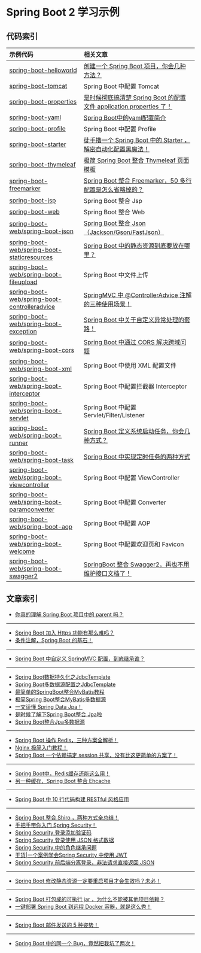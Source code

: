 # Spring Boot 2 学习示例

## 代码索引

|示例代码|相关文章|
|:-|:-|
|[spring-boot-helloworld](https://github.com/zhengjian511/spring-boot-samples/tree/master/spring-boot-helloworld)|[创建一个 Spring Boot 项目，你会几种方法？](http://springboot.javaboy.org/2019/0412/springboot-init)|
|[spring-boot-tomcat](https://github.com/zhengjian511/spring-boot-samples/tree/master/spring-boot-tomcat)|Spring Boot 中配置 Tomcat|
|[spring-boot-properties](https://github.com/zhengjian511/spring-boot-samples/tree/master/spring-boot-properties)|[是时候彻底搞清楚 Spring Boot 的配置文件 application.properties 了！](http://springboot.javaboy.org/2019/0530/application.properties)|
|[spring-boot-yaml](https://github.com/zhengjian511/spring-boot-samples/tree/master/spring-boot-yaml)|[Spring Boot中的yaml配置简介](http://springboot.javaboy.org/2019/0416/spring-boot-yaml)|
|[spring-boot-profile](https://github.com/zhengjian511/spring-boot-samples/tree/master/spring-boot-profile)|Spring Boot 中配置 Profile|
|[spring-boot-starter](https://github.com/zhengjian511/spring-boot-samples/tree/master/spring-boot-starter)|[徒手撸一个 Spring Boot 中的 Starter ，解密自动化配置黑魔法！](http://springboot.javaboy.org/2019/0520/springboot-starter)|
|[spring-boot-thymeleaf](https://github.com/zhengjian511/spring-boot-samples/tree/master/spring-boot-thymeleaf)|[极简 Spring Boot 整合 Thymeleaf 页面模板](http://springboot.javaboy.org/2019/0613/springboot-thymeleaf)|
|[spring-boot-freemarker](https://github.com/zhengjian511/spring-boot-samples/tree/master/spring-boot-freemarker)|[Spring Boot 整合 Freemarker，50 多行配置是怎么省略掉的？](http://springboot.javaboy.org/2019/0705/springboot-freemarker)|
|[spring-boot-jsp](https://github.com/zhengjian511/spring-boot-samples/tree/master/spring-boot-jsp)|Spring Boot 整合 Jsp|
|[spring-boot-web](https://github.com/zhengjian511/spring-boot-samples/tree/master/spring-boot-web)|Spring Boot 整合 Web|
|[spring-boot-web/spring-boot-json](https://github.com/zhengjian511/spring-boot-samples/tree/master/spring-boot-web/spring-boot-json)|[Spring Boot 整合 Json（Jackson/Gson/FastJson）](http://springboot.javaboy.org/2019/0528/javassm#64-json-%E9%85%8D%E7%BD%AE)|
|[spring-boot-web/spring-boot-staticresources](https://github.com/zhengjian511/spring-boot-samples/tree/master/spring-boot-web/spring-boot-staticresources)|[Spring Boot 中的静态资源到底要放在哪里？](http://springboot.javaboy.org/2019/0408/springboot-static-resources)|
|[spring-boot-web/spring-boot-fileupload](https://github.com/zhengjian511/spring-boot-samples/tree/master/spring-boot-web/spring-boot-fileupload)|Spring Boot 中文件上传|
|[spring-boot-web/spring-boot-controlleradvice](https://github.com/zhengjian511/spring-boot-samples/tree/master/spring-boot-web/spring-boot-controlleradvice)|[SpringMVC 中 @ControllerAdvice 注解的三种使用场景！](http://springboot.javaboy.org/2019/0422/springmvc-controlleradvice)|
|[spring-boot-web/spring-boot-exception](https://github.com/zhengjian511/spring-boot-samples/tree/master/spring-boot-web/spring-boot-exception)|[Spring Boot 中关于自定义异常处理的套路！](http://springboot.javaboy.org/2019/0417/spring-boot-exception)|
|[spring-boot-web/spring-boot-cors](https://github.com/zhengjian511/spring-boot-samples/tree/master/spring-boot-web/spring-boot-cors)|[Spring Boot 中通过 CORS 解决跨域问题](http://springboot.javaboy.org/2019/0412/springboot-cors)|
|[spring-boot-web/spring-boot-xml](https://github.com/zhengjian511/spring-boot-samples/tree/master/spring-boot-web/spring-boot-xml)|Spring Boot 中使用 XML 配置文件|
|[spring-boot-web/spring-boot-interceptor](https://github.com/zhengjian511/spring-boot-samples/tree/master/spring-boot-web/spring-boot-interceptor)|Spring Boot 中配置拦截器 Interceptor|
|[spring-boot-web/spring-boot-servlet](https://github.com/zhengjian511/spring-boot-samples/tree/master/spring-boot-web/spring-boot-servlet)|Spring Boot 中配置 Servlet/Filter/Listener|
|[spring-boot-web/spring-boot-runner](https://github.com/zhengjian511/spring-boot-samples/tree/master/spring-boot-web/spring-boot-runner)|[Spring Boot 定义系统启动任务，你会几种方式？](http://springboot.javaboy.org/2019/0415/springboot-commandlinerunner)|
|[spring-boot-web/spring-boot-task](https://github.com/zhengjian511/spring-boot-samples/tree/master/spring-boot-web/spring-boot-task)|[Spring Boot 中实现定时任务的两种方式](http://springboot.javaboy.org/2019/0418/springboot-schedule-task)|
|[spring-boot-web/spring-boot-viewcontroller](https://github.com/zhengjian511/spring-boot-samples/tree/master/spring-boot-web/spring-boot-viewcontroller)|Spring Boot 中配置 ViewController|
|[spring-boot-web/spring-boot-paramconverter](https://github.com/zhengjian511/spring-boot-samples/tree/master/spring-boot-web/spring-boot-paramconverter)|Spring Boot 中配置 Converter|
|[spring-boot-web/spring-boot-aop](https://github.com/zhengjian511/spring-boot-samples/tree/master/spring-boot-web/spring-boot-aop)|Spring Boot 中配置 AOP|
|[spring-boot-web/spring-boot-welcome](https://github.com/zhengjian511/spring-boot-samples/tree/master/spring-boot-web/spring-boot-welcome)|Spring Boot 中配置欢迎页和 Favicon|
|[spring-boot-web/spring-boot-swagger2](https://github.com/zhengjian511/spring-boot-samples/tree/master/spring-boot-web/spring-boot-swagger2)|[SpringBoot 整合 Swagger2，再也不用维护接口文档了！](http://springboot.javaboy.org/2019/0416/springboot-swagger)|

## 文章索引
- [你真的理解 Spring Boot 项目中的 parent 吗？](http://springboot.javaboy.org/2019/0413/spring-boot-parent)
---
- [Spring Boot 加入 Https 功能有那么难吗？](http://springboot.javaboy.org/2019/0813/springboot-https)
- [条件注解，Spring Boot 的基石！](http://springboot.javaboy.org/2019/0802/springboot-conditional)
---
- [Spring Boot 中自定义 SpringMVC 配置，到底继承谁？](http://springboot.javaboy.org/2019/0912/springmvc-config)
---
- [Spring Boot数据持久化之JdbcTemplate](http://springboot.javaboy.org/2019/0406/jdbctemplate)
- [Spring Boot多数据源配置之JdbcTemplate](http://springboot.javaboy.org/2019/0406/springboot-jdbctemplate)
- [最简单的SpringBoot整合MyBatis教程](http://springboot.javaboy.org/2019/0407/springboot-mybatis)
- [极简Spring Boot整合MyBatis多数据源](http://springboot.javaboy.org/2019/0407/mybatis-multi)
- [一文读懂 Spring Data Jpa！](http://springboot.javaboy.org/2019/0412/springdata-jpa)
- [是时候了解下Spring Boot整合 Jpa啦](http://springboot.javaboy.org/2019/0407/springboot-jpa)
- [Spring Boot整合Jpa多数据源](http://springboot.javaboy.org/2019/0407/springboot-jpa-multi)
---
- [Spring Boot 操作 Redis，三种方案全解析！](http://springboot.javaboy.org/2019/0603/springboot-redis)
- [Nginx 极简入门教程！](http://springboot.javaboy.org/2019/0605/nginx-guide)
- [Spring Boot 一个依赖搞定 session 共享，没有比这更简单的方案了！](http://springboot.javaboy.org/2019/0604/springboot-springsession)
---
- [Spring Boot中，Redis缓存还能这么用！](http://springboot.javaboy.org/2019/0416/springboot-redis)
- [另一种缓存，Spring Boot 整合 Ehcache](http://springboot.javaboy.org/2019/0612/springboot-ehcache)
---
- [Spring Boot 中 10 行代码构建 RESTful 风格应用](http://springboot.javaboy.org/2019/0606/springboot-restful)
---
- [Spring Boot 整合 Shiro ，两种方式全总结！](http://springboot.javaboy.org/2019/0611/springboot-shiro)
- [手把手带你入门 Spring Security！](http://springboot.javaboy.org/2019/0725/springboot-springsecurity)
- [Spring Security 登录添加验证码](http://springboot.javaboy.org/2019/0613/springsecurity-verifycode)
- [Spring Security 登录使用 JSON 格式数据](http://springboot.javaboy.org/2019/0613/springsecurity-json)
- [Spring Security 中的角色继承问题](http://springboot.javaboy.org/2019/0613/springsecurity-role)
- [干货|一个案例学会Spring Security 中使用 JWT](http://springboot.javaboy.org/2019/0408/springboot-jwt)
- [Spring Security 前后端分离登录，非法请求直接返回 JSON](http://springboot.javaboy.org/2019/1016/springsecurity-login-json)
---
- [Spring Boot 修改静态资源一定要重启项目才会生效吗？未必！](http://springboot.javaboy.org/2019/0808/springboot-livereload)
---
- [Spring Boot 打包成的可执行 jar ，为什么不能被其他项目依赖？](http://springboot.javaboy.org/2019/0709/springboot-jar)
- [一键部署 Spring Boot 到远程 Docker 容器，就是这么秀！](http://springboot.javaboy.org/2019/0830/springboot-docker)
---
- [Spring Boot 邮件发送的 5 种姿势！](http://springboot.javaboy.org/2019/0717/springboot-mail)
---
- [Spring Boot 中的同一个 Bug，竟然把我坑了两次！](http://springboot.javaboy.org/2019/0814/springboot-bug)

